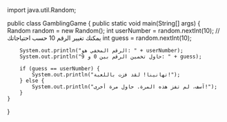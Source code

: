 
import java.util.Random;

public class GamblingGame {
    public static void main(String[] args) {
        Random random = new Random();
        int userNumber = random.nextInt(10); // يمكنك تغيير الرقم 10 حسب احتياجاتك
        int guess = random.nextInt(10);
        
        System.out.println("الرقم المخفي هو: " + userNumber);
        System.out.println("حاول تخمين الرقم بين 0 و 9: " + guess);
        
        if (guess == userNumber) {
            System.out.println("تهانينا! لقد فزت باللعبة!");
        } else {
            System.out.println("آسف، لم تفز هذه المرة. حاول مرة أخرى!");
        }
    }
}
